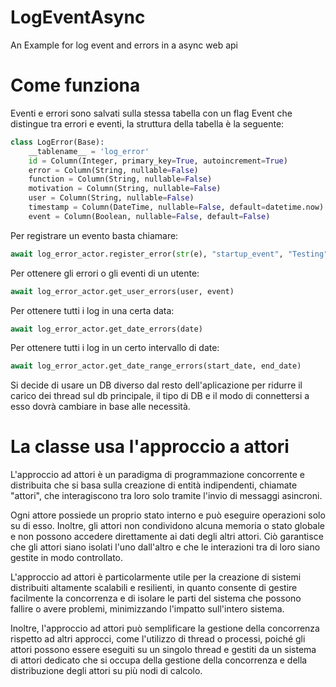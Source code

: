 # LogEventAsync
An Example for log event and errors in a async web api

# Come funziona

Eventi e errori sono salvati sulla stessa tabella con un flag Event che distingue tra errori e eventi,
la struttura della tabella è la seguente:

```python
class LogError(Base):
    __tablename__ = 'log_error'
    id = Column(Integer, primary_key=True, autoincrement=True)
    error = Column(String, nullable=False)
    function = Column(String, nullable=False)
    motivation = Column(String, nullable=False)
    user = Column(String, nullable=False)
    timestamp = Column(DateTime, nullable=False, default=datetime.now)
    event = Column(Boolean, nullable=False, default=False)
```

Per registrare un evento basta chiamare: 

```python
await log_error_actor.register_error(str(e), "startup_event", "Testing", "admin", True)
```

Per ottenere gli errori o gli eventi di un utente:

```python
await log_error_actor.get_user_errors(user, event)
```        
Per ottenere tutti i log in una certa data:

```python
await log_error_actor.get_date_errors(date)
```

Per ottenere tutti i log in un certo intervallo di date:

```python
await log_error_actor.get_date_range_errors(start_date, end_date)
```


Si decide di usare un DB diverso dal resto dell'aplicazione per ridurre il carico dei thread 
sul db principale, il tipo di DB e il modo di connettersi a esso dovrà cambiare in base alle necessità.

# La classe usa l'approccio a attori

L'approccio ad attori è un paradigma di programmazione concorrente e distribuita che
si basa sulla creazione di entità indipendenti, chiamate "attori", 
che interagiscono tra loro solo tramite l'invio di messaggi asincroni.

Ogni attore possiede un proprio stato interno e può eseguire operazioni 
solo su di esso. Inoltre, gli attori non condividono alcuna memoria 
o stato globale e non possono accedere direttamente ai dati degli altri attori. 
Ciò garantisce che gli attori siano isolati l'uno dall'altro e che le 
interazioni tra di loro siano gestite in modo controllato.

L'approccio ad attori è particolarmente utile per la creazione di sistemi 
distribuiti altamente scalabili e resilienti, in quanto consente di gestire 
facilmente la concorrenza e di isolare le parti del sistema che 
possono fallire o avere problemi, minimizzando l'impatto sull'intero sistema.

Inoltre, l'approccio ad attori può semplificare la gestione della concorrenza 
rispetto ad altri approcci, come l'utilizzo di thread o processi, poiché gli 
attori possono essere eseguiti su un singolo thread e gestiti da un sistema 
di attori dedicato che si occupa della gestione della concorrenza e della 
distribuzione degli attori su più nodi di calcolo.

